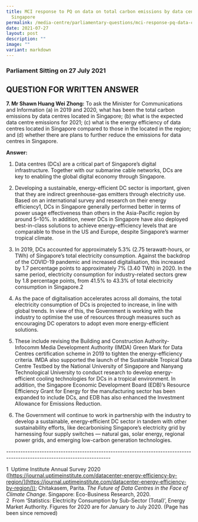 ```yaml
---
title: MCI response to PQ on data on total carbon emissions by data centres in
  Singapore
permalink: /media-centre/parliamentary-questions/mci-response-pq-data-carbon-emissions-data-centres-sg/
date: 2021-07-27
layout: post
description: ""
image: ""
variant: markdown
---
```

### Parliament Sitting on 27 July 2021

QUESTION FOR WRITTEN ANSWER
---------------------------

  
**7\. Mr Shawn Huang Wei Zhong:** To ask the Minister for Communications and Information (a) in 2019 and 2020, what has been the total carbon emissions by data centres located in Singapore; (b) what is the expected data centre emissions for 2021; (c) what is the energy efficiency of data centres located in Singapore compared to those in the located in the region; and (d) whether there are plans to further reduce the emissions for data centres in Singapore.  
  
**Answer:**  
  
1. Data centres (DCs) are a critical part of Singapore’s digital infrastructure. Together with our submarine cable networks, DCs are key to enabling the global digital economy through Singapore.   
  
2. Developing a sustainable, energy-efficient DC sector is important, given that they are indirect greenhouse-gas emitters through electricity use. Based on an international survey and research on their energy efficiency1, DCs in Singapore generally performed better in terms of power usage effectiveness than others in the Asia-Pacific region by around 5–10%. In addition, newer DCs in Singapore have also deployed best-in-class solutions to achieve energy-efficiency levels that are comparable to those in the US and Europe, despite Singapore’s warmer tropical climate.  
  
3. In 2019, DCs accounted for approximately 5.3% (2.75 terawatt-hours, or TWh) of Singapore’s total electricity consumption. Against the backdrop of the COVID-19 pandemic and increased digitalisation, this increased by 1.7 percentage points to approximately 7% (3.40 TWh) in 2020. In the same period, electricity consumption for industry-related sectors grew by 1.8 percentage points, from 41.5% to 43.3% of total electricity consumption in Singapore.2  
  
4. As the pace of digitalisation accelerates across all domains, the total electricity consumption of DCs is projected to increase, in line with global trends. In view of this, the Government is working with the industry to optimise the use of resources through measures such as encouraging DC operators to adopt even more energy-efficient solutions.  
  
5. These include revising the Building and Construction Authority-Infocomm Media Development Authority (IMDA) Green Mark for Data Centres certification scheme in 2019 to tighten the energy-efficiency criteria. IMDA also supported the launch of the Sustainable Tropical Data Centre Testbed by the National University of Singapore and Nanyang Technological University to conduct research to develop energy-efficient cooling technologies for DCs in a tropical environment. In addition, the Singapore Economic Development Board (EDB)’s Resource Efficiency Grant for Energy for the manufacturing sector has been expanded to include DCs, and EDB has also enhanced the Investment Allowance for Emissions Reduction.  
  
6. The Government will continue to work in partnership with the industry to develop a sustainable, energy-efficient DC sector in tandem with other sustainability efforts, like decarbonising Singapore’s electricity grid by harnessing four supply switches — natural gas, solar energy, regional power grids, and emerging low-carbon generation technologies.  
  
\--------------------------------------------------------------------------------------------------------------------------  
  
1  Uptime Institute Annual Survey 2020 ([https://journal.uptimeinstitute.com/datacenter-energy-efficiency-by-region/](https://journal.uptimeinstitute.com/datacenter-energy-efficiency-by-region/)); Chitakasem, Parita. _The Future of Data Centres in the Face of Climate Change_. Singapore: Eco-Business Research, 2020.  
2  From ‘Statistics: Electricity Consumption by Sub-Sector (Total)’, Energy Market Authority. Figures for 2020 are for January to July 2020. (Page has been since removed)